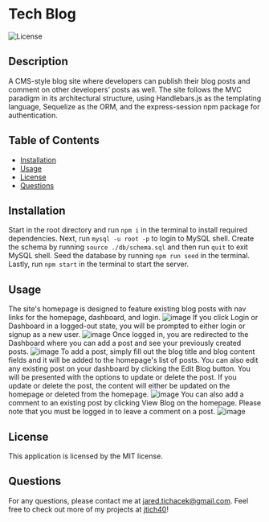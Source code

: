 # Tech Blog
  ![License](https://img.shields.io/badge/license-MIT-red.svg)

## Description
A CMS-style blog site where developers can publish their blog posts and comment on other developers’ posts as well. The site follows the MVC paradigm in its architectural structure, using Handlebars.js as the templating language, Sequelize as the ORM, and the express-session npm package for authentication.

## Table of Contents
* [Installation](#installation)
* [Usage](#usage)
* [License](#license)
* [Questions](#questions)

## Installation

Start in the root directory and run `npm i` in the terminal to install required dependencies. Next, run `mysql -u root -p` to login to MySQL shell. Create the schema by running `source ./db/schema.sql` and then run `quit` to exit MySQL shell. Seed the database by running `npm run seed` in the terminal. Lastly, run `npm start` in the terminal to start the server.

## Usage
The site's homepage is designed to feature existing blog posts with nav links for the homepage, dashboard, and login.
![image](https://user-images.githubusercontent.com/116316302/229935416-2e4bef9b-464c-453e-a810-30ccbdeaf938.png)
If you click Login or Dashboard in a logged-out state, you will be prompted to either login or signup as a new user.
![image](https://user-images.githubusercontent.com/116316302/229935552-1bb24cbb-44fe-4116-be28-30db9ecccecf.png)
Once logged in, you are redirected to the Dashboard where you can add a post and see your previously created posts.
![image](https://user-images.githubusercontent.com/116316302/229935754-37156408-ccd4-40ac-936f-acd586b824dd.png)
To add a post, simply fill out the blog title and blog content fields and it will be added to the homepage's list of posts. You can also edit any existing post on your dashboard by clicking the Edit Blog button. You will be presented with the options to update or delete the post. If you update or delete the post, the content will either be updated on the homepage or deleted from the homepage.
![image](https://user-images.githubusercontent.com/116316302/229937009-ec912d37-6b56-4cd7-a158-7ed04230495f.png)
You can also add a comment to an existing post by clicking View Blog on the homepage. Please note that you must be logged in to leave a comment on a post.
![image](https://user-images.githubusercontent.com/116316302/229937277-63fa94f3-07b6-4635-9140-b4c6f210b16d.png)

## License
  This application is licensed by the MIT license.

## Questions

For any questions, please contact me at jared.tichacek@gmail.com. Feel free to check out more of my projects at [jtich40](https://github.com/jtich40)!

